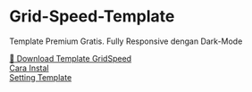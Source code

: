 # Grid-Speed-Template  
Template Premium Gratis. Fully Responsive dengan Dark-Mode    

[🔄 Download Template GridSpeed](https://github.com/Sutrisnot/Grid-Speed-Template/archive/refs/heads/main.zip)  
[Cara Instal](https://www.inteknologi.com/2025/10/cara-instal-template-gridspeed-pada.html)  
[Setting Template](#)  
